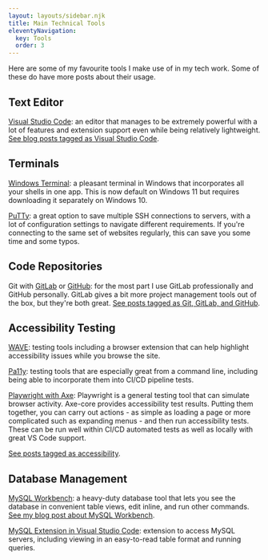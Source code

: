 ```yaml
---
layout: layouts/sidebar.njk
title: Main Technical Tools
eleventyNavigation:
  key: Tools
  order: 3
---
```


Here are some of my favourite tools I make use of in my tech work. Some of these do have more posts about their usage.

## Text Editor

[Visual Studio Code](https://code.visualstudio.com/): an editor that manages to be extremely powerful with a lot of features and extension support even while being relatively lightweight. [See blog posts tagged as Visual Studio Code](/tags/visual-studio-code/).

## Terminals

[Windows Terminal](https://apps.microsoft.com/store/detail/9N0DX20HK701?hl=en-us&gl=US): a pleasant terminal in Windows that incorporates all your shells in one app. This is now default on Windows 11 but requires downloading it separately on Windows 10.

[PuTTy](https://putty.org/): a great option to save multiple SSH connections to servers, with a lot of configuration settings to navigate different requirements. If you're connecting to the same set of websites regularly, this can save you some time and some typos.

## Code Repositories

Git with [GitLab](https://about.gitlab.com/) or [GitHub](https://github.com/): for the most part I use GitLab professionally and GitHub personally. GitLab gives a bit more project management tools out of the box, but they're both great. [See posts tagged as Git, GitLab, and GitHub](/tags/git-gitlab-and-github/).

## Accessibility Testing

[WAVE](https://wave.webaim.org/): testing tools including a browser extension that can help highlight accessibility issues while you browse the site.

[Pa11y](https://pa11y.org/): testing tools that are especially great from a command line, including being able to incorporate them into CI/CD pipeline tests.

[Playwright with Axe](https://playwright.dev/docs/accessibility-testing): Playwright is a general testing tool that can simulate browser activity. Axe-core provides accessibility test results. Putting them together, you can carry out actions - as simple as loading a page or more complicated such as expanding menus - and then run accessibility tests. These can be run well within CI/CD automated tests as well as locally with great VS Code support.

[See posts tagged as accessibility](/tags/accessibility/).

## Database Management

[MySQL Workbench](https://www.mysql.com/products/workbench/): a heavy-duty database tool that lets you see the database in convenient table views, edit inline, and run other commands. [See my blog post about MySQL Workbench](/posts/2021/mysql-workbench/).

[MySQL Extension in Visual Studio Code](https://marketplace.visualstudio.com/items?itemName=cweijan.vscode-mysql-client2): extension to access MySQL servers, including viewing in an easy-to-read table format and running queries.
